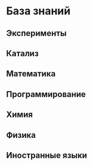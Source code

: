 # База знаний

## Эксперименты

## Катализ

## Математика

## Программирование

## Химия

## Физика

## Иностранные языки

